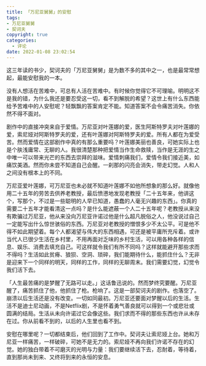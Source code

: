 ```yaml
---
title: 「万尼亚舅舅」的安慰
tags: 
- 万尼亚舅舅
- 契诃夫
copyright: true
categories:
  - 评论
date: 2022-01-08 23:02:54
---
```


这三年读的书少，契诃夫的「万尼亚舅舅」是为数不多的其中之一，也是最常常想起，最能安慰我的一本。

没有人想活在苦难中，可总有人活在苦难中。有时候你觉得它不可理喻。明明这不是我的错，为什么我还是要忍受这一切，看不到解脱的希望？这世上有什么东西能给予苦难中的人安慰呢？轻飘飘的答案肯定不能。知道答案不会令痛苦消失。你依然不得不面对。

剧作中的直接冲突来自于爱情。万尼亚对叶莲娜的爱，医生阿斯特罗夫对叶莲娜的爱，索尼娅对阿斯特罗夫的爱，还有叶莲娜对阿斯特罗夫的爱。所有人都在为爱受苦。然而爱情在这部剧作中真的有那么重要吗？叶莲娜美丽也善良，可她实际上也是个肤浅庸常、无聊的人。我很清楚那种把爱情当作生命救赎，当作是无涯的生之中唯一可以带来光芒的东西去崇拜的滋味。爱情刺痛我们，爱情令我们接近美，如痛饮美酒。然而你未尝不知道自己会醒。一刹那的闪亮会消失，带走幻觉。人和人之间没有根本上的不同。

万尼亚爱叶莲娜，可万尼亚也未必就不知道叶莲娜不如他所想象的那么好。就像他用二十五年的劳苦去供养老教授，最后愤懑地发现老教授「二十五年来，他讲这个，写那个，不过是一些聪明的人早已知道，愚蠢的人毫无兴趣的东西」。你真的需要二十五年才能看清这一点吗？是什么能遮蔽一个人二十五年呢？老教授从来没有欺骗过万尼亚，他从来没向万尼亚许诺过他是什么超凡脱俗之人，他没说过自己一定能写出什么惊世骇俗的东西。万尼亚对老教授的憎恨多少不太公平。可是他不得不如此期望着。每个人都渴望与伟大的东西相遇，可还是被平庸所充斥着。或许当代人已很少生活在乡村里，不用再面对乏味的乡村生活，可以用各种各样的信息、娱乐、消费去填充自己。可这样就令我们有所不同吗？这样就能避开那些求而不得吗？生活如此贫瘠、狼狈、空洞、琐碎，我们能期待什么，能抓住什么？无非是迎来下一个同样的明天，同样的工作，同样的无聊周末。我们需要幻觉，幻觉令我们活下去。

「人生最苦痛的是梦醒了无路可以走。」这话鲁迅说的。然而梦终究要醒。万尼亚醒了，痛苦抓住了他，他抓住了枪。枪响了。这是一部契诃夫的剧作。也落空了。崩溃以后生活还是没有改变。一切如同最初。万尼亚还要面对梦醒以后的生活。生活不是迪士尼动画，不是Netflix剧，不是怀着勇气善良就可以得到一个或悲壮或圆满的结局。生活从未向许诺过它会像这些。我们求而不得的那些东西也许从未存在过。你从前看不到的，以后的人生里也看不到。

安慰在哪里呢？一切都结束后，他们回到了工作中。契诃夫让索尼娅上台。她和万尼亚一样痛苦，一样破碎，可她不是无力的。索尼娅不再向我们许诺不存在的幻觉。她的独白带着不可磨灭的光明与力量：我们要继续活下去，忍耐着，等待着，直到那尚未到来、又终将到来的永恒的安息。